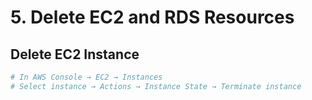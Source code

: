 # 5. Delete EC2 and RDS Resources

## Delete EC2 Instance
```bash
# In AWS Console → EC2 → Instances
# Select instance → Actions → Instance State → Terminate instance
